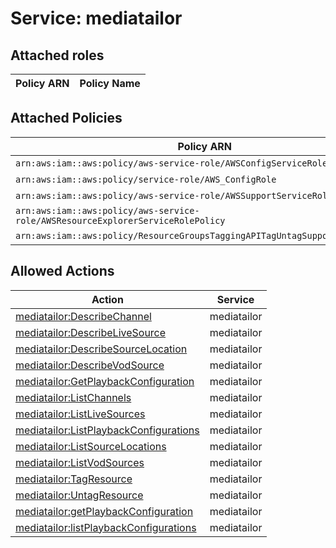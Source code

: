 # Service: mediatailor

## Attached roles

| Policy ARN | Policy Name |
|------------|-------------|
## Attached Policies

| Policy ARN | Policy Name |
|------------|-------------|
| `arn:aws:iam::aws:policy/aws-service-role/AWSConfigServiceRolePolicy` | [AWSConfigServiceRolePolicy](../policies.md#awsconfigservicerolepolicy) |
| `arn:aws:iam::aws:policy/service-role/AWS_ConfigRole` | [AWS_ConfigRole](../policies.md#aws_configrole) |
| `arn:aws:iam::aws:policy/aws-service-role/AWSSupportServiceRolePolicy` | [AWSSupportServiceRolePolicy](../policies.md#awssupportservicerolepolicy) |
| `arn:aws:iam::aws:policy/aws-service-role/AWSResourceExplorerServiceRolePolicy` | [AWSResourceExplorerServiceRolePolicy](../policies.md#awsresourceexplorerservicerolepolicy) |
| `arn:aws:iam::aws:policy/ResourceGroupsTaggingAPITagUntagSupportedResources` | [ResourceGroupsTaggingAPITagUntagSupportedResources](../policies.md#resourcegroupstaggingapitaguntagsupportedresources) |

## Allowed Actions

| Action | Service |
|--------|---------|
| [mediatailor:DescribeChannel](../actions.md#mediatailor:describechannel) | mediatailor |
| [mediatailor:DescribeLiveSource](../actions.md#mediatailor:describelivesource) | mediatailor |
| [mediatailor:DescribeSourceLocation](../actions.md#mediatailor:describesourcelocation) | mediatailor |
| [mediatailor:DescribeVodSource](../actions.md#mediatailor:describevodsource) | mediatailor |
| [mediatailor:GetPlaybackConfiguration](../actions.md#mediatailor:getplaybackconfiguration) | mediatailor |
| [mediatailor:ListChannels](../actions.md#mediatailor:listchannels) | mediatailor |
| [mediatailor:ListLiveSources](../actions.md#mediatailor:listlivesources) | mediatailor |
| [mediatailor:ListPlaybackConfigurations](../actions.md#mediatailor:listplaybackconfigurations) | mediatailor |
| [mediatailor:ListSourceLocations](../actions.md#mediatailor:listsourcelocations) | mediatailor |
| [mediatailor:ListVodSources](../actions.md#mediatailor:listvodsources) | mediatailor |
| [mediatailor:TagResource](../actions.md#mediatailor:tagresource) | mediatailor |
| [mediatailor:UntagResource](../actions.md#mediatailor:untagresource) | mediatailor |
| [mediatailor:getPlaybackConfiguration](../actions.md#mediatailor:getplaybackconfiguration) | mediatailor |
| [mediatailor:listPlaybackConfigurations](../actions.md#mediatailor:listplaybackconfigurations) | mediatailor |
